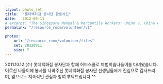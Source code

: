 ```yaml
---
layout: photo_set
title:  "롯데백화점 봉사단 활동사진"
date:   2012-09-11
# excerpt: "The Singapore Manual & Mercantile Workers' Union v. China Airlines Limited: The Court rhas been adjourned to a date to be fixed."
permalink: "/resource_room/volunteer/v1"

photos:
    url: "/resource_room/volunteer/files"
    set: 20120911
    size: 7
---
```


2011.10.12 (수) 롯데백화점 봉사단과 함께 허브스쿨로 체험학습나들이를 다녀왔습니다. <br>
어르신 나들이에 봉사를 나와주신 롯데백화점 봉사단 선생님들에게 진심으로 감사드리며, 앞으로도 지속적인 관심과 참여 부탁드립니다.^^
